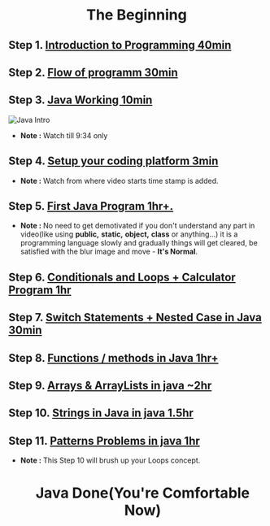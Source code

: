 **<h1 align="center">The Beginning</h1>**


## Step 1. [**Introduction to Programming 40min**](https://youtu.be/wn49bJOYAZM)
## Step 2. [**Flow of programm 30min**](https://youtu.be/lhELGQAV4gg)
## Step 3. [**Java Working 10min**](https://youtu.be/4EP8YzcN0hQ)
![Java Intro](https://user-images.githubusercontent.com/71629248/147495743-1bdda45b-07f6-4fbd-ba2e-9b403035e0ff.png)

- **Note :** Watch till 9:34 only
## Step 4. [**Setup your coding platform 3min**](https://youtu.be/4EP8YzcN0hQ?t=1486)
- **Note :** Watch from where video starts time stamp is added.
## Step 5. [**First Java Program 1hr+.**](https://youtu.be/TAtrPoaJ7gc)
- **Note :** No need to get demotivated if you don't understand any part in video(like using **public,** **static,** **object,** **class** or anything...) it is a programming language slowly and gradually things will get cleared, be satisfied with the blur image and move - **It's Normal**.

## Step 6. [**Conditionals and Loops + Calculator Program 1hr**](https://youtu.be/ldYLYRNaucM)
## Step 7. [**Switch Statements + Nested Case in Java 30min**](https://youtu.be/mA23x39DjbI)
## Step 8. [**Functions / methods in Java 1hr+**](https://youtu.be/vvanI8NRlSI)
## Step 9. [**Arrays & ArrayLists in java ~2hr**](https://youtu.be/n60Dn0UsbEk)
## Step 10. [**Strings in Java in java 1.5hr**](https://youtu.be/zL1DPZ0Ovlo)
## Step 11. [**Patterns Problems in java 1hr**](https://youtu.be/lsOOs5J8ycw)
- **Note :** This Step 10 will brush up your Loops concept.
**<h1 align="center">Java Done(You're Comfortable Now)</h1>**


